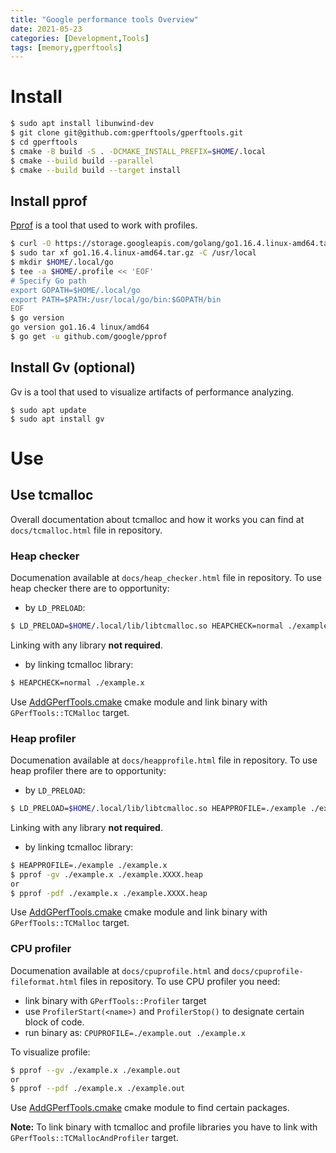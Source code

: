 ```yaml
---
title: "Google performance tools Overview"
date: 2021-05-23
categories: [Development,Tools]
tags: [memory,gperftools]
---
```


# Install

```bash
$ sudo apt install libunwind-dev
$ git clone git@github.com:gperftools/gperftools.git
$ cd gperftools
$ cmake -B build -S . -DCMAKE_INSTALL_PREFIX=$HOME/.local
$ cmake --build build --parallel
$ cmake --build build --target install
```

## Install pprof

[Pprof](https://github.com/google/pprof/blob/master/doc/README.md) is a tool that used to work with profiles.

```bash
$ curl -O https://storage.googleapis.com/golang/go1.16.4.linux-amd64.tar.gz
$ sudo tar xf go1.16.4.linux-amd64.tar.gz -C /usr/local
$ mkdir $HOME/.local/go
$ tee -a $HOME/.profile << 'EOF'
# Specify Go path
export GOPATH=$HOME/.local/go
export PATH=$PATH:/usr/local/go/bin:$GOPATH/bin
EOF
$ go version
go version go1.16.4 linux/amd64
$ go get -u github.com/google/pprof
```

## Install Gv (optional)

Gv is a tool that used to visualize artifacts of performance analyzing.
```
$ sudo apt update
$ sudo apt install gv
```

# Use

## Use tcmalloc

Overall documentation about tcmalloc and how it works you can find at `docs/tcmalloc.html` file in repository.

### Heap checker

Documenation available at `docs/heap_checker.html` file in repository.
To use heap checker there are to opportunity:
- by `LD_PRELOAD`:
```bash
$ LD_PRELOAD=$HOME/.local/lib/libtcmalloc.so HEAPCHECK=normal ./example.x
```
Linking with any library **not required**.
- by linking tcmalloc library:
```bash
$ HEAPCHECK=normal ./example.x
```
Use [AddGPerfTools.cmake](https://github.com/karz0n/warehouse/blob/master/cmake/modules/AddGPerfTools.cmake) cmake module and link binary with `GPerfTools::TCMalloc` target.

### Heap profiler

Documenation available at `docs/heapprofile.html` file in repository.
To use heap profiler there are to opportunity:
- by `LD_PRELOAD`:
```bash
$ LD_PRELOAD=$HOME/.local/lib/libtcmalloc.so HEAPPROFILE=./example ./example.x
```
Linking with any library **not required**.
- by linking tcmalloc library:
```bash
$ HEAPPROFILE=./example ./example.x
$ pprof -gv ./example.x ./example.XXXX.heap
or
$ pprof -pdf ./example.x ./example.XXXX.heap
```
Use [AddGPerfTools.cmake](https://github.com/karz0n/warehouse/blob/master/cmake/modules/AddGPerfTools.cmake) cmake module and link binary with `GPerfTools::TCMalloc` target.

### CPU profiler

Documenation available at `docs/cpuprofile.html` and `docs/cpuprofile-fileformat.html`  files in repository.
To use CPU profiler you need:
- link binary with `GPerfTools::Profiler` target
- use `ProfilerStart(<name>)` and `ProfilerStop()` to designate certain block of code.
- run binary as: `CPUPROFILE=./example.out ./example.x`

To visualize profile:
```bash
$ pprof --gv ./example.x ./example.out
or
$ pprof --pdf ./example.x ./example.out
```

Use [AddGPerfTools.cmake](https://github.com/karz0n/warehouse/blob/master/cmake/modules/AddGPerfTools.cmake) cmake module to find certain packages.

**Note:** To link binary with tcmalloc and profile libraries you have to link with `GPerfTools::TCMallocAndProfiler` target.